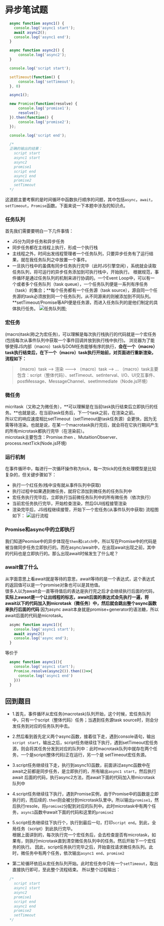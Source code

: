 # 异步笔试题
```javascript
  async function async1() {
    console.log('async1 start');
    await async2();
    console.log('async1 end');
  }

  async function async2() {
      console.log('async2');
  }

  console.log('script start');

  setTimeout(function() {
      console.log('setTimeout');
  }, 0)

  async1();

  new Promise(function(resolve) {
      console.log('promise1');
      resolve();
  }).then(function() {
      console.log('promise2');
  });

  console.log('script end');

  /*
  正确的输出的结果：
    script start
    async1 start
    async2
    promise1
    script end
    async1 end
    promise2
    setTimeout
  */
```
这道题主要考察的是时间循环中函数执行顺序的问题，其中包括`async`，`await`，`setTimeout`，`Promise`函数。下面来说一下本题中涉及的知识点。
### 任务队列
首先我们需要要明白一下几件事情：
* JS分为同步任务和异步任务
* 同步任务都在主线程上执行，形成一个执行栈
* 主线程之外，时间出发线程管理者一个任务队列，只要异步任务有了运行结果，就在我任务队列之中放置一个事件。
* 一旦执行栈中的虽偶有同步任务执行完毕（此时JS引擎空闲），系统就会读取任务队列，将可运行的异步任务添加到可执行栈中，开始执行。
根据规范，事件循环是通过任务队列的机制来进行协调的。一个Event Loop中，可以有一个或者多个任务队列（task queue），一个任务队列便是一系列有序任务（task）的集合；**每个任务都有一个任务源（task source），源自同一个任务源的task必须放到同一个任务队列，从不同源来的则被添加到不同队列。**setTimeout/Promise等API便是任务源，而进入任务队列的是他们制定的具体执行任务。
![任务队列图](/1.png);

### 宏任务
(macro)task(称之为宏任务)，可以理解是每次执行栈执行的代码就是一个宏任务(包括每次从事件队列中获取一个事件回调并放到执行栈中执行)。
浏览器为了能够使得JS内部（macro）task与DOM任务能够有序的执行，**会在一个（macro）task执行结束后，在下一个（macro）task执行开始前，对页面进行重新渲染，流程如下：**
>（macro）task --> 渲染 ---> （macro）task --> ...
（macro）task主要包含：script（整体代码）、setTimeout、setInterval、I/O、UI交互事件、postMessage、MessageChannel、seetImmediate（Node.js环境）

### 微任务
micritask（又称之为微任务），**可以理解是在当前task执行结束后立即执行的任务。**也就是说，在当前task任务后，下一个task之前，在渲染之前。<br/>
所以它的响应速度相比setTimeout（setTimeout是task任务源）会更快，因为无需等待渲染。也就是说，在某一个macrotask执行完后，就会将在它执行期间产生的所有microtask都执行完毕（在渲染前）。<br/>
microtask主要包含：Promise.then 、MutaitionObserver、process.nextTick(Node.js环境)<br/>

### 运行机制
在事件循环中，每进行一次循环操作称为tick，每一次tick的任务处理模型是比较复杂的，但关键步骤如下：
* 执行一个红任务(栈中没有就从事件队列中获取)
* 执行过程中如果遇到微任务，就将它添加到微任务的任务队列中
* 宏任务执行完毕后，立即执行当前微任务队列中的所有微任务（依次执行）
* 当前宏任务执行完毕，开始检查渲染，然后GUI线程接管渲染
* 渲染完毕后，JS线程继续接管，开始下一个宏任务(从事件队列中获取)
流程图如下：
![运行流程](/2.jpg)

### Promise和async中的立即执行
我们知道Peomise中的异步体现在`then`和`catch`中，所以写在Promise中的代码是被当做同步任务立即执行的。而在async/await中，在出现await出现之前，其中的代码也是立即执行的。那么出现await时候发生了什么呢？

### await做了什么
从字面意思上看await就是等待的意思，await等待的是一个表达式，这个表达式的返回值可以是一个promise对象也可以是其他值。<br/>
很多人以为await会一直等待值后的表达是执行完之后才会继续执行后面的代码，**实际上awaot是一个让出线程的标志，await后面的表达式会先执行一遍，将await以下的代码加入到microtask（微任务）中，然后就会跳出整个async函数来执行后面的代码**
因为async await本身就是promise+generator的语法糖，所以await后面的代码是microtask。
```javascript
  asymc function async1(){
    console.log('async1 start');
    await async2()
    console.log('async end');
  }
```
等价于
```javascript
  async function async1(){
    console.log('async1 start');
    Promise.resolve(async2()).then(()=>{
      console.log('async1 end')
    }))
  }
```
## 回到题目
* 1.首先，事件循环从宏任务(macrotask)队列开始，这个时候，宏任务队列中，只有一个script（整体代码）任务；当遇到任务源task source时，则会分发任务到对应的任务队列中去。

* 2.然后看到首先定义两个async函数，接着往下走，遇到console语句，输出 `script start`，输出之后，script任务继续往下执行，遇到setTimeout宏任务源，则会将其任务分发到对应的队列中：此时macrotask队列中就存在两个任务，一个是script(整体代码)正在运行，另一个是 setTimeout宏任务源。

* 3.script任务继续往下走，执行到async1()函数，前面讲过async函数中在await之前都是同步任务，是立即执行的，所有输出`async1 start`，然后执行await 后面的代码，执行async2方法，而await下面的代码加入带microtask队列中

* 4.script任务继续往下执行，遇到Promise实例，由于Promise中的函数是立即执行的，而后续的`.then`则会被分到microtask队里中。所以输出`promise1`，然后执行resole，将`promise2`分配到对应的队列中。此时microtask中有两个任务，`async1`函数中await下面的代码和这里的`promise2`

* 5.script任务继续往下执行个，执行到最后一句，打印`script end`。到此，全局任务（script）到此执行完毕。<br/>
根据上面讲到的，每次执行完一个宏任务后，会去检查是否有microtask，如果有，则执行microtask直到清空微任务队列中的任务。然后开始下一个宏任务的执行。
因此，script任务执行完毕之后，开始查找请求微任务队列。此时，微任务中有两个任务，依次输出`async1 end`、`promise2`

* 第二轮循环依旧从宏任务队列开始。此时宏任务中只有一个`setTimeout`，取出直接执行即可，至此整个流程结束。
所以整个过程输出：
```javascript
  /*
    script start
    async1 start
    async2
    promise1 
    script end 
    async1 end 
    promise2
    setTimeout
  */
```




























